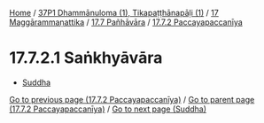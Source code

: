 
[Home](/) / [37P1 Dhammānuloma (1), Tikapaṭṭhānapāḷi (1)](../../../../37P1.md) / [17 Maggārammaṇattika](../../../17.md) / [17.7 Pañhāvāra](../../17.7.md) / [17.7.2 Paccayapaccanīya](../17.7.2.md)

# 17.7.2.1 Saṅkhyāvāra

* [Suddha](17.7.2.1/Suddha.md)

[Go to previous page (17.7.2 Paccayapaccanīya)](../17.7.2.md) / [Go to parent page (17.7.2 Paccayapaccanīya)](../17.7.2.md) / [Go to next page (Suddha)](17.7.2.1/Suddha.md)


